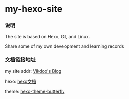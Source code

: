 # my-hexo-site

### 说明

The site is based on Hexo, Git, and Linux.

Share some of my own development and learning records

### 文档链接地址

my site addr: [Vikdoo's Blog](https://www.vikdoo.com)

hexo: [hexo文档](https://hexo.io/zh-cn/docs/)

theme: [hexo-theme-butterfly](https://demo.jerryc.me/)